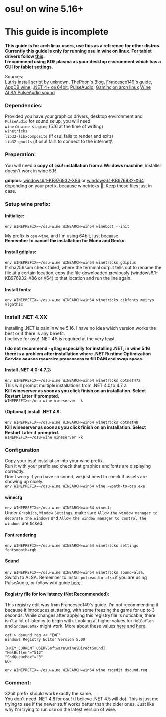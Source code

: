 # osu! on wine 5.16+
# This guide is incomplete

**This guide is for arch linux users, use this as a reference for other distros.**\
**Currently this guide is only for running osu in wine on linux. For tablet drivers follow [this](https://wiki.archlinux.org/index.php/wacom_tablet#Installation).\
I recommend using KDE plasma as your desktop environment which has a [GUI for tablet settings](https://www.archlinux.org/packages/?name=kcm-wacomtablet).**

Sources:\
[Lutris install script by unknown](https://lutris.net/games/install/3548/view),
[ThePoon's Blog](https://blog.thepoon.fr/osuLinuxAudioLatency/),
[Francesco149's guide](https://gist.github.com/Francesco149/a2f796683a4e5195458f4bb171d88eb0),
[AppDB wine](https://appdb.winehq.org/objectManager.php?sClass=version&iId=28025),
[.NET 4+ on 64bit](https://www.reddit.com/r/wine_gaming/comments/8r6low/guide_how_to_install_net_45_on_64bit_prefixes/?utm_source=amp&utm_medium=&utm_content=post_body),
[PulseAudio](https://wiki.archlinux.org/index.php/PulseAudio),
[Gaming on arch linux](https://wiki.archlinux.org/index.php/gaming)
[Wine ALSA PulseAudio sound](https://wiki.archlinux.org/index.php/PulseAudio#ALSA)

### Dependencies:
Provided you have your graphics drivers, desktop environment and `PulseAudio` for sound setup, you will need:\
`wine` or `wine-staging` (5.16 at the time of writing)\
`winetricks`\
`lib32-libxcomposite` (if osu! fails to render and exits)\
`lib32-gnutls` (if osu! fails to connect to the internet)\

### Preperation:
You will need a **copy of osu! installation from a Windows machine**, installer doesn't work in wine 5.16.

**gdiplus**: [windows6.1-KB976932-X86](http://download.windowsupdate.com/msdownload/update/software/svpk/2011/02/windows6.1-kb976932-x86_c3516bc5c9e69fee6d9ac4f981f5b95977a8a2fa.exe) or [windows6.1-KB976932-X64](http://download.windowsupdate.com/msdownload/update/software/svpk/2011/02/windows6.1-kb976932-x64_74865ef2562006e51d7f9333b4a8d45b7a749dab.exe) depending on your prefix, because winetricks 🙂. Keep these files just in case.

### Setup wine prefix:
#### Initialize:
```
env WINEPREFIX=~/osu-wine WINEARCH=win64 wineboot --init
```
My prefix is `osu-wine`, and I'm using 64bit, just because.\
**Remember to cancel the installation for Mono and Gecko.**

#### Install gdiplus:
`env WINEPREFIX=~/osu-wine WINEARCH=win64 winetricks gdiplus`\
If sha256sum check failed, where the terminal output tells out to rename the file at a certain location, copy the file downloaded previously (windows6.1-KB976932-X86 or X64) to that location and run the line again.

#### Install fonts:
`env WINEPREFIX=~/osu-wine WINEARCH=win64 winetricks cjkfonts meiryo vlgothic`

### Install .NET 4.XX
Installing .NET is pain in wine 5.16. I have no idea which version works the best or if there is any benefit.\
I believe for osu! .NET 4.5 is required at the very least.

**I do not recommend `-q` flag especially for installing .NET, in wine 5.16 there is a problem after installation where .NET Runtime Optimization Service causes recursive processess to fill RAM and swap space.**

#### Install .NET 4.0-4.7.2:
`env WINEPREFIX=~/osu-wine WINEARCH=win64 winetricks dotnet472`\
This will prompt multiple installations from .NET 4.0 to 4.7.2.\
**Kill wineserver as soon as you click finish on an installation. Select Restart Later if prompted.**\
`WINEPREFIX=~/osu-wine wineserver -k`

#### (Optional) Install .NET 4.8:
`env WINEPREFIX=~/osu-wine WINEARCH=win64 winetricks dotnet48`\
**Kill wineserver as soon as you click finish on an installation. Select Restart Later if prompted.**\
`WINEPREFIX=~/osu-wine wineserver -k`

### Configuration
Copy your osu! installation into your wine prefix.\
Run it with your prefix and check that graphics and fonts are displaying correctly.\
Don't worry if you have no sound, we just need to check if assets are showing up nicely.\
`env WINEPREFIX=~/osu-wine WINEARCH=win64 wine ~/path-to-osu.exe`

#### winecfg
`env WINEPREFIX=~/osu-wine WINEARCH=win64 winecfg`\
Under `Graphics`, `Window Settings`, make sure `Allow the window manager to decorate the windows` and `Allow the window manager to control the windows` are ticked.

#### Font rendering
`env WINEPREFIX=~/osu-wine WINEARCH=win64 winetricks settings fontsmooth=rgb`

#### Sound
`env WINEPREFIX=~/osu-wine WINEARCH=win64 winetricks sound=alsa`.\
Switch to ALSA. Remember to install `pulseaudio-alsa` if you are using PulseAudio, or follow wiki guide [here](https://wiki.archlinux.org/index.php/PulseAudio#ALSA).

#### Registry file for low latency (Not Recommended):
This registry edit was from Francesco149's guide.
I'm not recommending it because it introduces stuttering, with some freezing the game for up to 3 seconds.
While changes after applying this registry file is noticable, there isn't a lot of latency to begin with.
Looking at higher values for `HelBuflen` and `SndQueueMax` might work.
More about these values [here](https://wiki.winehq.org/Useful_Registry_Keys) and [here](https://www.codeweavers.com/support/wiki/linux/faq/cxoffice_soundissues).
```
cat > dsound.reg << "EOF"
Windows Registry Editor Version 5.00

[HKEY_CURRENT_USER\Software\Wine\DirectSound]
"HelBuflen"="512"
"SndQueueMax"="3"
EOF

env WINEPREFIX=~/osu-wine WINEARCH=win64 wine regedit dsound.reg
```

### Comment:
32bit prefix should work exactly the same.\
You don't need .NET 4.8 for osu! (I believe .NET 4.5 will do). This is just me trying to see if the newer stuff works better than the older ones. Just like why I'm trying to run osu on the latest version of wine.
